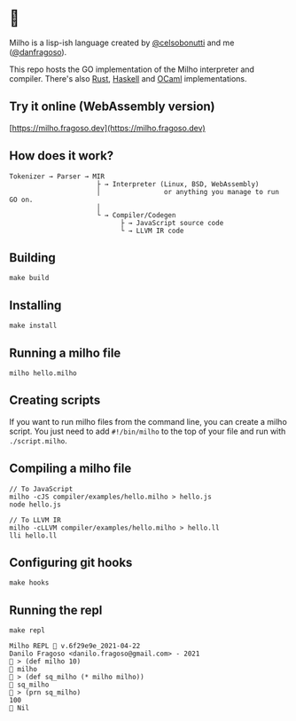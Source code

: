 # 🌽

Milho is a lisp-ish language created by [@celsobonutti](https://github.com/celsobonutti) and me ([@danfragoso](https://github.com/danfragoso)).

This repo hosts the GO implementation of the Milho interpreter and compiler. There's also [Rust](https://github.com/celsobonutti/milho-rust), [Haskell](https://github.com/celsobonutti/milho-rust) and [OCaml](https://github.com/renatoalencar/milho-ocaml) implementations.

## Try it online (WebAssembly version)
[https://milho.fragoso.dev](https://milho.fragoso.dev)

## How does it work?
```
Tokenizer → Parser → MIR
                      ├ → Interpreter (Linux, BSD, WebAssembly)
                      │                or anything you manage to run GO on.
                      │
                      └ → Compiler/Codegen
                            ├ → JavaScript source code
                            └ → LLVM IR code
```

## Building
```
make build
```

## Installing
```
make install
```
## Running a milho file
```
milho hello.milho
```
## Creating scripts
If you want to run milho files from the command line, you can create a milho script.
You just need to add ```#!/bin/milho``` to the top of your file and run with ```./script.milho```.
## Compiling a milho file
```
// To JavaScript
milho -cJS compiler/examples/hello.milho > hello.js
node hello.js
```
```
// To LLVM IR
milho -cLLVM compiler/examples/hello.milho > hello.ll
lli hello.ll
```
## Configuring git hooks
```
make hooks
```

## Running the repl
```
make repl
```

```
Milho REPL 🌽 v.6f29e9e_2021-04-22
Danilo Fragoso <danilo.fragoso@gmail.com> - 2021
🌽 > (def milho 10)
🍿 milho
🌽 > (def sq_milho (* milho milho))
🍿 sq_milho
🌽 > (prn sq_milho)
100
🍿 Nil
```